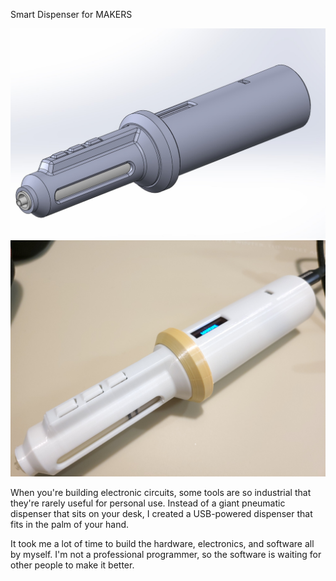Smart Dispenser for MAKERS

![Screenshot](https://github.com/pashiran/Smart_Dispenser/blob/main/images/2024-07-08%20170451.jpg)
![Screenshot](https://github.com/pashiran/Smart_Dispenser/blob/main/images/20240708_171435.jpg)



When you're building electronic circuits, some tools are so industrial that they're rarely useful for personal use. 
Instead of a giant pneumatic dispenser that sits on your desk, I created a USB-powered dispenser that fits in the palm of your hand. 

It took me a lot of time to build the hardware, electronics, and software all by myself. 
I'm not a professional programmer, so the software is waiting for other people to make it better. 

